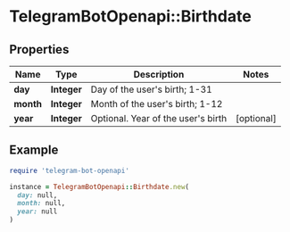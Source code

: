 # TelegramBotOpenapi::Birthdate

## Properties

| Name | Type | Description | Notes |
| ---- | ---- | ----------- | ----- |
| **day** | **Integer** | Day of the user&#39;s birth; 1-31 |  |
| **month** | **Integer** | Month of the user&#39;s birth; 1-12 |  |
| **year** | **Integer** | Optional. Year of the user&#39;s birth | [optional] |

## Example

```ruby
require 'telegram-bot-openapi'

instance = TelegramBotOpenapi::Birthdate.new(
  day: null,
  month: null,
  year: null
)
```

